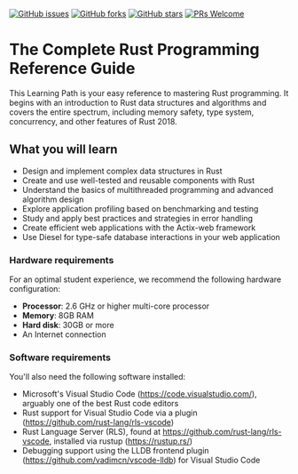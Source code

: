[![GitHub issues](https://img.shields.io/github/issues/PacktPublishing/The-Complete-Rust-Programming-Reference-Guide.svg)](https://github.com/PacktPublishing/The-Complete-Rust-Programming-Reference-Guide/issues)
[![GitHub forks](https://img.shields.io/github/forks/PacktPublishing/The-Complete-Rust-Programming-Reference-Guide.svg)](https://github.com/PacktPublishing/The-Complete-Rust-Programming-Reference-Guide/network)
[![GitHub stars](https://img.shields.io/github/stars/PacktPublishing/The-Complete-Rust-Programming-Reference-Guide.svg)](https://github.com/PacktPublishing/The-Complete-Rust-Programming-Reference-Guide/stargazers)
[![PRs Welcome](https://img.shields.io/badge/PRs-welcome-brightgreen.svg)](https://github.com/PacktPublishing/The-Complete-Rust-Programming-Reference-Guide/pulls)



# The Complete Rust Programming Reference Guide
This Learning Path is your easy reference to mastering Rust programming. It begins with an introduction to Rust data structures and algorithms and covers the entire spectrum, including memory safety, type system, concurrency, and other features of Rust 2018.


## What you will learn
* Design and implement complex data structures in Rust
* Create and use well-tested and reusable components with Rust
* Understand the basics of multithreaded programming and advanced algorithm design
* Explore application profiling based on benchmarking and testing
* Study and apply best practices and strategies in error handling
* Create efficient web applications with the Actix-web framework
* Use Diesel for type-safe database interactions in your web application




### Hardware requirements
For an optimal student experience, we recommend the following hardware configuration:
* **Processor**: 2.6 GHz or higher multi-core processor
* **Memory**: 8GB RAM
* **Hard disk**: 30GB or more
* An Internet connection



### Software requirements
You'll also need the following software installed:
* Microsoft's Visual Studio Code (https://code.visualstudio.com/), arguably one of the best Rust code editors
* Rust support for Visual Studio Code via a plugin (https://github.com/rust-lang/rls-vscode)
* Rust Language Server (RLS), found at https://github.com/rust-lang/rls-vscode, installed via rustup (https://rustup.rs/)
* Debugging support using the LLDB frontend plugin (https://github.com/vadimcn/vscode-lldb) for Visual Studio Code

